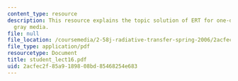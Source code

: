 ```yaml
---
content_type: resource
description: This resource explains the topic solution of ERT for one-dimensional
  gray media.
file: null
file_location: /coursemedia/2-58j-radiative-transfer-spring-2006/2acfec2f85a9189808bd85468254e683_student_lect16.pdf
file_type: application/pdf
resourcetype: Document
title: student_lect16.pdf
uid: 2acfec2f-85a9-1898-08bd-85468254e683
---
```

